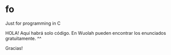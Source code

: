 # fo
Just for programming in C

HOLA! Aquí habrá solo código. En Wuolah pueden encontrar los enunciados gratuitamente. ^^

Gracias!
